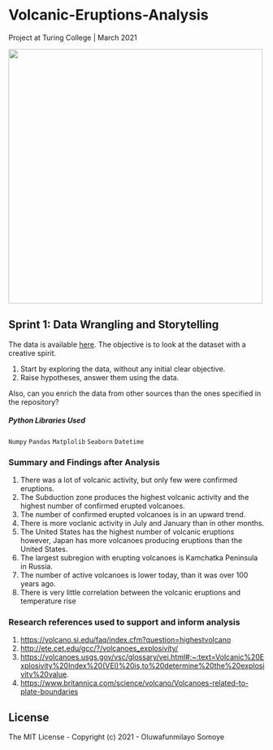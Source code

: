 # Volcanic-Eruptions-Analysis
Project at Turing College | March 2021
<div><img src="https://live.staticflickr.com/5626/22168833761_a36d88de4b_b.jpg" width=500 /></div>

## Sprint 1: Data Wrangling and Storytelling
The data is available [here](https://github.com/rfordatascience/tidytuesday/tree/master/data/2020/2020-05-12).
The objective is to look at the dataset with a creative spirit. 
1. Start by exploring the data, without any initial clear objective.
2. Raise hypotheses, answer them using the data.

Also, can you enrich the data from other sources than the ones specified in the repository? 

##### Python Libraries Used

``` Numpy ```
``` Pandas ```
``` Matplolib ```
``` Seaborn ```
``` Datetime ```

### Summary and Findings after Analysis
1. There was a lot of volcanic activity, but only few were confirmed eruptions. 
2. The Subduction zone produces the highest volcanic activity and the highest number of confirmed erupted volcanoes.
3. The number of confirmed erupted volcanoes is in an upward trend.
4. There is more voclanic activity in July and January than in other months.
5. The United States has the highest number of volcanic eruptions however, Japan has more volcanoes producing eruptions than the United States.
6. The largest subregion with erupting volcanoes is Kamchatka Peninsula in Russia. 
7. The number of active volcanoes is lower today, than it was over 100 years ago.
8. There is very little correlation between the volcanic eruptions and temperature rise

### Research references used to support and inform analysis
1. https://volcano.si.edu/faq/index.cfm?question=highestvolcano
2. http://ete.cet.edu/gcc/?/volcanoes_explosivity/
3. https://volcanoes.usgs.gov/vsc/glossary/vei.html#:~:text=Volcanic%20Explosivity%20Index%20(VEI)%20is,to%20determine%20the%20explosivity%20value.
4. https://www.britannica.com/science/volcano/Volcanoes-related-to-plate-boundaries

## License
The MIT License - Copyright (c) 2021 - Oluwafunmilayo Somoye
